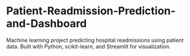 # Patient-Readmission-Prediction-and-Dashboard
Machine learning project predicting hospital readmissions using patient data. Built with Python, scikit-learn, and Streamlit for visualization.

